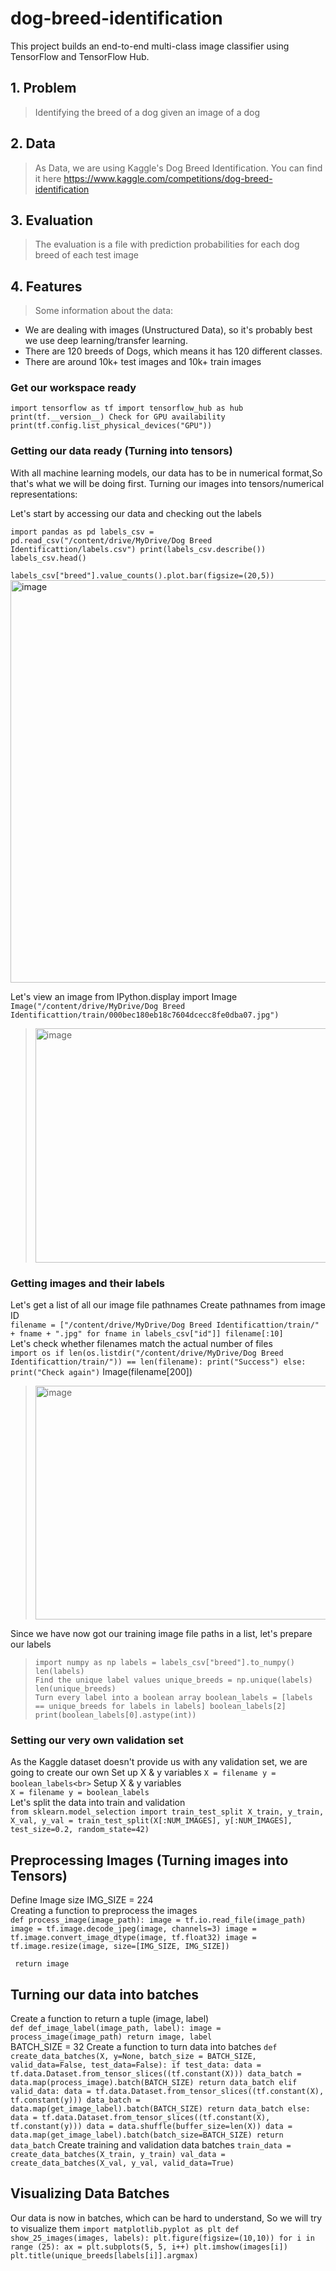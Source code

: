 # dog-breed-identification
This project builds an end-to-end multi-class image classifier using TensorFlow and TensorFlow Hub.
## 1. Problem
> Identifying the breed of a dog given an image of a dog
## 2. Data
> As Data, we are using Kaggle's Dog Breed Identification. You can find it here
https://www.kaggle.com/competitions/dog-breed-identification
## 3. Evaluation
>The evaluation is a file with prediction probabilities for each dog breed of each test image
## 4. Features
> Some information about the data:
* We are dealing with images (Unstructured Data), so it's probably best we use deep learning/transfer learning.
* There are 120 breeds of Dogs, which means it has  120 different classes.
* There are around 10k+ test images and 10k+ train images
### Get our workspace ready
`import tensorflow as tf
import tensorflow_hub as hub
print(tf.__version__)
Check for GPU availability
print(tf.config.list_physical_devices("GPU"))`

### Getting our data ready (Turning into tensors)
With all machine learning models, our data has to be in numerical format,So that's what we will be doing first. Turning our images into tensors/numerical representations:

Let's start by accessing our data and checking out the labels

`import pandas as pd
labels_csv = pd.read_csv("/content/drive/MyDrive/Dog Breed Identificattion/labels.csv")
print(labels_csv.describe())
labels_csv.head()`

`labels_csv["breed"].value_counts().plot.bar(figsize=(20,5))`
<img width="1606" height="644" alt="image" src="https://github.com/user-attachments/assets/b0f80c3c-7063-473f-b41d-d54947acde64" />

Let's view an image
from IPython.display import Image
`Image("/content/drive/MyDrive/Dog Breed Identificattion/train/000bec180eb18c7604dcecc8fe0dba07.jpg")`

> <img width="500" height="375" alt="image" src="https://github.com/user-attachments/assets/d45c6ded-e833-4e5f-98e5-2cda1e261ca5" />
### Getting images and their labels
Let's get a list of all our image file pathnames
Create pathnames from image ID<br>
`filename = ["/content/drive/MyDrive/Dog Breed Identificattion/train/" + fname + ".jpg" for fname in labels_csv["id"]]
filename[:10]`<br>
Let's check whether filenames match the actual number of files<br>
`import os
if len(os.listdir("/content/drive/MyDrive/Dog Breed Identificattion/train/")) == len(filename):
  print("Success")
else:
  print("Check again")`
  Image(filename[200])<br>
> <img width="500" height="374" alt="image" src="https://github.com/user-attachments/assets/37d27574-505b-4474-a11e-db4f892e1bc7" />
Since we have now got our training image file paths in a list, let's prepare our labels<br>
> `import numpy as np
labels = labels_csv["breed"].to_numpy()
len(labels)`<br>
`Find the unique label values
unique_breeds = np.unique(labels)
len(unique_breeds)`<br>
`Turn every label into a boolean array
boolean_labels = [labels == unique_breeds for labels in labels]
boolean_labels[2]`<br>
`print(boolean_labels[0].astype(int))`
### Setting our very own validation set
As the Kaggle dataset doesn't provide us with any validation set, we are going to create our own
Set up X & y variables
`X = filename
y = boolean_labels<br>`
Setup X & y variables<br>
`X = filename
y = boolean_labels`<br>
Let's split the data into train and validation<br>
`from sklearn.model_selection import train_test_split
X_train, y_train, X_val, y_val = train_test_split(X[:NUM_IMAGES],
                                                  y[:NUM_IMAGES],
                                                  test_size=0.2,
                                                  random_state=42)`
## Preprocessing Images (Turning images into Tensors)
Define Image size
IMG_SIZE = 224
<br>
Creating a function to preprocess the images<br>
`def process_image(image_path):
  image = tf.io.read_file(image_path)
  image = tf.image.decode_jpeg(image, channels=3)
  image = tf.image.convert_image_dtype(image, tf.float32)
  image = tf.image.resize(image, size=[IMG_SIZE, IMG_SIZE])`

 ` return image`<br>
## Turning our data into batches
Create a function to return a tuple (image, label)<br>
`def def_image_label(image_path, label):
  image = process_image(image_path)
  return image, label`<br>
BATCH_SIZE = 32
Create a function to turn data into batches
`def create_data_batches(X, y=None, batch_size = BATCH_SIZE, valid_data=False, test_data=False):
  if test_data:
    data = tf.data.Dataset.from_tensor_slices((tf.constant(X)))
    data_batch = data.map(process_image).batch(BATCH_SIZE)
    return data_batch
  elif valid_data:
    data = tf.data.Dataset.from_tensor_slices((tf.constant(X), tf.constant(y)))
    data_batch = data.map(get_image_label).batch(BATCH_SIZE)
    return data_batch
  else:
    data = tf.data.Dataset.from_tensor_slices((tf.constant(X), tf.constant(y)))
    data = data.shuffle(buffer_size=len(X))
    data = data.map(get_image_label).batch(batch_size=BATCH_SIZE)
  return data_batch`
Create training and validation data batches
`train_data = create_data_batches(X_train, y_train)
val_data = create_data_batches(X_val, y_val, valid_data=True)`<br>
## Visualizing Data Batches
Our data is now in batches, which can be hard to understand, So we will try to visualize them
`import matplotlib.pyplot as plt
def show_25_images(images, labels):
  plt.figure(figsize=(10,10))
  for i in range (25):
    ax = plt.subplots(5, 5, i++)
    plt.imshow(images[i])
    plt.title(unique_breeds[labels[i]].argmax)`
